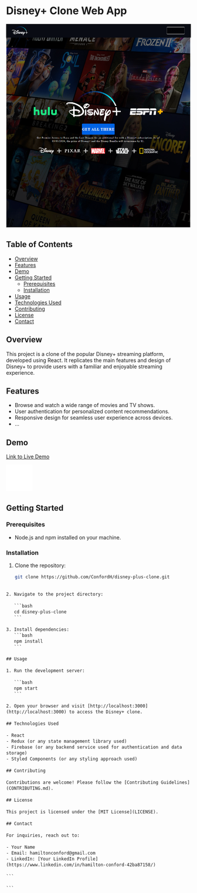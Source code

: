 # Disney+ Clone Web App

![Preview](/public/images/preview.png)

## Table of Contents

- [Overview](#overview)
- [Features](#features)
- [Demo](#demo)
- [Getting Started](#getting-started)
  - [Prerequisites](#prerequisites)
  - [Installation](#installation)
- [Usage](#usage)
- [Technologies Used](#technologies-used)
- [Contributing](#contributing)
- [License](#license)
- [Contact](#contact)

## Overview

This project is a clone of the popular Disney+ streaming platform, developed using React. It replicates the main features and design of Disney+ to provide users with a familiar and enjoyable streaming experience.

## Features

- Browse and watch a wide range of movies and TV shows.
- User authentication for personalized content recommendations.
- Responsive design for seamless user experience across devices.
- ...

## Demo

[Link to Live Demo](https://disney-plus-hamilton.netlify.app/)

![Demo Screenshot](/public/images/home-icon.svg)

## Getting Started

### Prerequisites

- Node.js and npm installed on your machine.

### Installation

1. Clone the repository:
   ```bash
   git clone https://github.com/ConfordH/disney-plus-clone.git
   ```

````

2. Navigate to the project directory:

   ```bash
   cd disney-plus-clone
   ```

3. Install dependencies:
   ```bash
   npm install
   ```

## Usage

1. Run the development server:

   ```bash
   npm start
   ```

2. Open your browser and visit [http://localhost:3000](http://localhost:3000) to access the Disney+ clone.

## Technologies Used

- React
- Redux (or any state management library used)
- Firebase (or any backend service used for authentication and data storage)
- Styled Components (or any styling approach used)

## Contributing

Contributions are welcome! Please follow the [Contributing Guidelines](CONTRIBUTING.md).

## License

This project is licensed under the [MIT License](LICENSE).

## Contact

For inquiries, reach out to:

- Your Name
- Email: hamiltonconford@gmail.com
- LinkedIn: [Your LinkedIn Profile](https://www.linkedin.com/in/hamilton-conford-42ba87158/)

```

```
````
